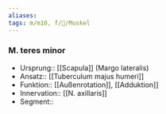 ```yaml
---
aliases: 
tags: m/m10, f/🦴/Muskel
---
```

### M. teres minor
- Ursprung:: [[Scapula]] (Margo lateralis)
- Ansatz:: [[Tuberculum majus humeri]]
- Funktion:: [[Außenrotation]], [[Adduktion]]
- Innervation:: [[N. axillaris]]
- Segment:: 